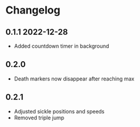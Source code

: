 # Changelog

## 0.1.1 2022-12-28
- Added countdown timer in background 

## 0.2.0
- Death markers now disappear after reaching max

## 0.2.1
- Adjusted sickle positions and speeds
- Removed triple jump 
